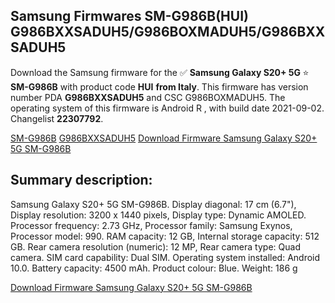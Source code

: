 <h2>Samsung Firmwares SM-G986B(HUI) G986BXXSADUH5/G986BOXMADUH5/G986BXXSADUH5</h2>
Download the Samsung firmware for the ✅ <strong>Samsung Galaxy S20+ 5G </strong> ⭐ <strong>SM-G986B</strong> with product code <strong>HUI</strong> <strong> from Italy</strong>. This firmware has version number PDA <strong>G986BXXSADUH5</strong> and CSC G986BOXMADUH5. The operating system of this firmware is Android R , with build date 2021-09-02. Changelist <strong>22307792</strong>.


[SM-G986B](https://samfirm.shop/samsung/model/SM-G986B)
[G986BXXSADUH5](https://samfirm.shop/samsung/pda/G986BXXSADUH5)
[Download Firmware Samsung Galaxy S20+ 5G SM-G986B](https://samfirm.shop/samsung/firmware/452795)
<h2>Summary description:</h2>
<p>Samsung Galaxy S20+ 5G SM-G986B. Display diagonal: 17 cm (6.7"), Display resolution: 3200 x 1440 pixels, Display type: Dynamic AMOLED. Processor frequency: 2.73 GHz, Processor family: Samsung Exynos, Processor model: 990. RAM capacity: 12 GB, Internal storage capacity: 512 GB. Rear camera resolution (numeric): 12 MP, Rear camera type: Quad camera. SIM card capability: Dual SIM. Operating system installed: Android 10.0. Battery capacity: 4500 mAh. Product colour: Blue. Weight: 186 g</p>


[Download Firmware Samsung Galaxy S20+ 5G SM-G986B](https://samfirm.shop/samsung/firmware/452795)
